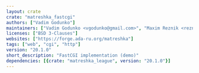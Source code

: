 ```yaml
---
layout: crate
crate: "matreshka_fastcgi"
authors: ["Vadim Godunko"]
maintainers: ["Vadim Godunko <vgodunko@gmail.com>", "Maxim Reznik <reznikmm@gmail.com>"]
licenses: ["BSD 3-Clauses"]
websites: ["https://forge.ada-ru.org/matreshka"]
tags: ["web", "cgi", "http"]
version: "20.1.0"
short_description: "FastCGI implementation (demo)"
dependencies: [{crate: "matreshka_league", version: "20.1.0"}]
---
```



